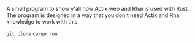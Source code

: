 A small program to show y'all how Actix web and Rhai is used with Rust.
The program is designed in a way that you don't need Actix and Rhai knowledge to work with this.

`git clone`
`cargo run`